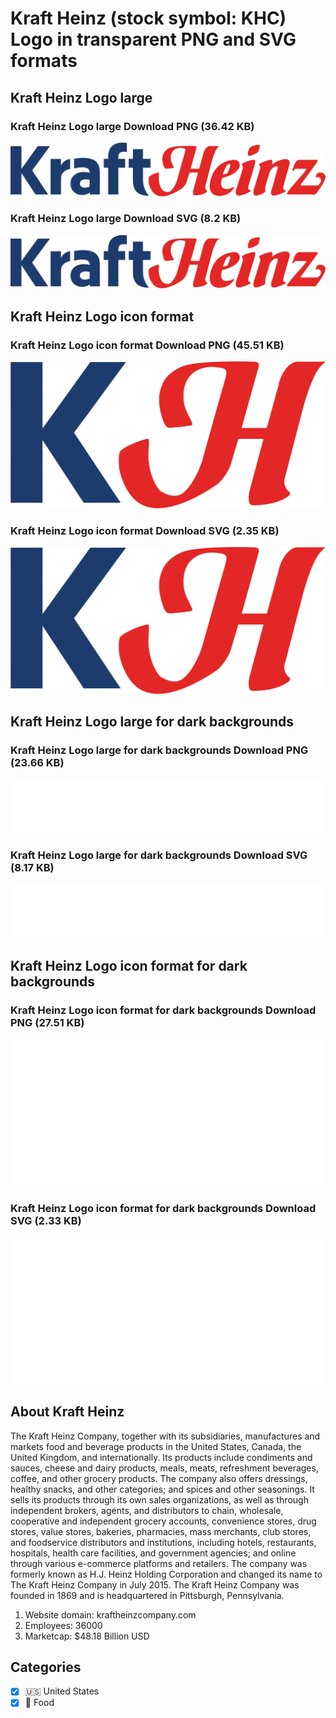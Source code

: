 # Kraft Heinz (stock symbol: KHC) Logo in transparent PNG and SVG formats

## Kraft Heinz Logo large

### Kraft Heinz Logo large Download PNG (36.42 KB)

![Kraft Heinz Logo large Download PNG (36.42 KB)](/img/orig/KHC_BIG-9084f0b5.png)

### Kraft Heinz Logo large Download SVG (8.2 KB)

![Kraft Heinz Logo large Download SVG (8.2 KB)](/img/orig/KHC_BIG-e38f776c.svg)

## Kraft Heinz Logo icon format

### Kraft Heinz Logo icon format Download PNG (45.51 KB)

![Kraft Heinz Logo icon format Download PNG (45.51 KB)](/img/orig/KHC-77f2e0d3.png)

### Kraft Heinz Logo icon format Download SVG (2.35 KB)

![Kraft Heinz Logo icon format Download SVG (2.35 KB)](/img/orig/KHC-43b4759f.svg)

## Kraft Heinz Logo large for dark backgrounds

### Kraft Heinz Logo large for dark backgrounds Download PNG (23.66 KB)

![Kraft Heinz Logo large for dark backgrounds Download PNG (23.66 KB)](/img/orig/KHC_BIG.D-8cce3678.png)

### Kraft Heinz Logo large for dark backgrounds Download SVG (8.17 KB)

![Kraft Heinz Logo large for dark backgrounds Download SVG (8.17 KB)](/img/orig/KHC_BIG.D-6bb0d4fc.svg)

## Kraft Heinz Logo icon format for dark backgrounds

### Kraft Heinz Logo icon format for dark backgrounds Download PNG (27.51 KB)

![Kraft Heinz Logo icon format for dark backgrounds Download PNG (27.51 KB)](/img/orig/KHC.D-5be71564.png)

### Kraft Heinz Logo icon format for dark backgrounds Download SVG (2.33 KB)

![Kraft Heinz Logo icon format for dark backgrounds Download SVG (2.33 KB)](/img/orig/KHC.D-287da7ea.svg)

## About Kraft Heinz

The Kraft Heinz Company, together with its subsidiaries, manufactures and markets food and beverage products in the United States, Canada, the United Kingdom, and internationally. Its products include condiments and sauces, cheese and dairy products, meals, meats, refreshment beverages, coffee, and other grocery products. The company also offers dressings, healthy snacks, and other categories; and spices and other seasonings. It sells its products through its own sales organizations, as well as through independent brokers, agents, and distributors to chain, wholesale, cooperative and independent grocery accounts, convenience stores, drug stores, value stores, bakeries, pharmacies, mass merchants, club stores, and foodservice distributors and institutions, including hotels, restaurants, hospitals, health care facilities, and government agencies; and online through various e-commerce platforms and retailers. The company was formerly known as H.J. Heinz Holding Corporation and changed its name to The Kraft Heinz Company in July 2015. The Kraft Heinz Company was founded in 1869 and is headquartered in Pittsburgh, Pennsylvania.

1. Website domain: kraftheinzcompany.com
2. Employees: 36000
3. Marketcap: $48.18 Billion USD


## Categories
- [x] 🇺🇸 United States
- [x] 🍴 Food
